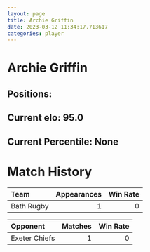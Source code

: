 ```yaml
---  
layout: page  
title: Archie Griffin  
date: 2023-03-12 11:34:17.713617  
categories: player  
---
```

# Archie Griffin

## Positions: 

## Current elo: 95.0

## Current Percentile: None

# Match History


| Team       |   Appearances |   Win Rate |
|:-----------|--------------:|-----------:|
| Bath Rugby |             1 |          0 |

| Opponent      |   Matches |   Win Rate |
|:--------------|----------:|-----------:|
| Exeter Chiefs |         1 |          0 |